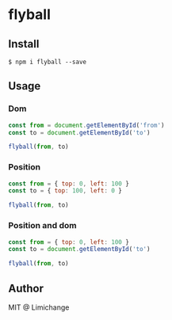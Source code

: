 # flyball

## Install
```
$ npm i flyball --save
```

## Usage

### Dom
```js
const from = document.getElementById('from')
const to = document.getElementById('to')

flyball(from, to)
```

### Position
```js
const from = { top: 0, left: 100 }
const to = { top: 100, left: 0 }

flyball(from, to)
```

### Position and dom

```js
const from = { top: 0, left: 100 }
const to = document.getElementById('to')

flyball(from, to)
```

## Author

MIT @ Limichange
